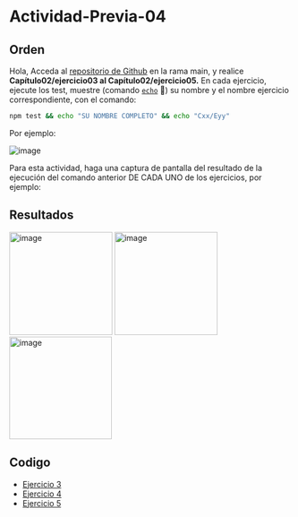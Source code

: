 # Actividad-Previa-04

## Orden
Hola,
Acceda al [repositorio de Github](https://github.com/DAWMFIEC/DAWM)
 en la rama main, y realice **Capítulo02/ejercicio03 al Capítulo02/ejercicio05.** 
En cada ejercicio, ejecute los test, muestre (comando [`echo`](https://www.delftstack.com/es/howto/batch/echo-command-in-batch/#google_vignette) 🔗) su nombre y el nombre ejercicio correspondiente, con el comando: 
```bash
npm test && echo "SU NOMBRE COMPLETO" && echo "Cxx/Eyy"
```
Por ejemplo:

![image](https://github.com/user-attachments/assets/2ff34391-06da-4f34-beae-c7994a975f80)


Para esta actividad, haga una captura de pantalla del resultado de la ejecución del comando anterior DE CADA UNO de los ejercicios, por ejemplo:

## Resultados

<img width="184" alt="image" src="https://github.com/user-attachments/assets/6d02e990-4934-4ef0-8e6f-d03927ea9cf2">
<img width="184" alt="image" src="https://github.com/user-attachments/assets/70e87559-2258-4ffa-ad67-9f06c43aeacd">
<img width="183" alt="image" src="https://github.com/user-attachments/assets/1d8a5058-d277-4884-a10a-46b81a11d1ca">





## Codigo
-  [Ejercicio 3](https://github.com/Desarrollo-Aplicaciones-Web-y-Moviles/Actividad-Previa-04/tree/main/C02E03)
-  [Ejercicio 4](https://github.com/Desarrollo-Aplicaciones-Web-y-Moviles/Actividad-Previa-04/tree/main/C02E04)
-  [Ejercicio 5](https://github.com/Desarrollo-Aplicaciones-Web-y-Moviles/Actividad-Previa-04/tree/main/C02E05)
